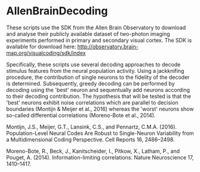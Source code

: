 # AllenBrainDecoding

These scripts use the SDK from the Allen Brain Observatory to download and analyse their publicly available dataset 
of two-photon imaging experiments performed in primary and secondary visual cortex. The SDK is available for download here:
http://observatory.brain-map.org/visualcoding/sdk/index

Specifically, these scripts use several decoding approaches to decode stimulus features from the neural population activity. 
Using a jackknifing procedure, the contribution of single neurons to the fidelity of the decoder is determined. Subsequently, 
greedy decoding can be performed by decoding using the 'best' neuron and sequentually add neurons according to their decoding
contribution. The hypothesis that will be tested is that the 'best' neurons exhibit noise correlations which are parallel to 
decision boundaries (Montijn & Meijer et al., 2016) whereas the 'worst' neurons show so-called differential correlations 
(Moreno-Bote et al., 2014). 

Montijn, J.S., Meijer, G.T., Lansink, C.S., and Pennartz, C.M.A. (2016). Population-Level Neural Codes Are Robust to 
Single-Neuron Variability from a Multidimensional Coding Perspective. Cell Reports 16, 2486–2498.

Moreno-Bote, R., Beck, J., Kanitscheider, I., Pitkow, X., Latham, P., and Pouget, A. (2014). 
Information-limiting correlations. Nature Neuroscience 17, 1410–1417.

